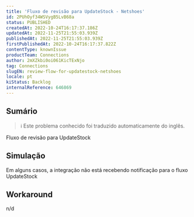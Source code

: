 ```yaml
---
title: 'Fluxo de revisão para UpdateStock - Netshoes'
id: 2PUhOyf34WSVygB5LvB68a
status: PUBLISHED
createdAt: 2022-10-24T16:17:37.186Z
updatedAt: 2022-11-25T21:55:03.939Z
publishedAt: 2022-11-25T21:55:03.939Z
firstPublishedAt: 2022-10-24T16:17:37.822Z
contentType: knownIssue
productTeam: Connections
author: 2mXZkbi0oi061KicTExNjo
tag: Connections
slugEN: review-flow-for-updatestock-netshoes
locale: pt
kiStatus: Backlog
internalReference: 646869
---
```


## Sumário

>ℹ️ Este problema conhecido foi traduzido automaticamente do inglês.


Fluxo de revisão para UpdateStock



## Simulação


Em alguns casos, a integração não está recebendo notificação para o fluxo UpdateStock



## Workaround


n/d

